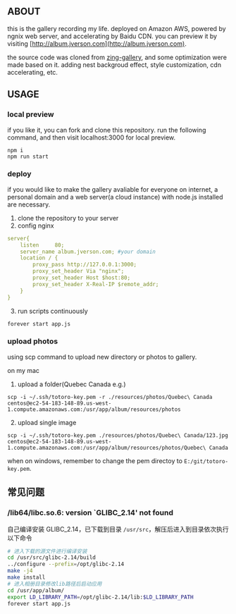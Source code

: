## ABOUT

this is the gallery recording my life. deployed on Amazon AWS, powered by ngnix web server, and accelerating by Baidu CDN. you can preview it by visiting [http://album.jverson.com](http://album.jverson.com).

the source code was cloned from [zing-gallery](https://github.com/litten/zing-gallery), and some optimization were made based on it. adding nest backgroud effect, style customization, cdn accelerating, etc.

## USAGE

### local preview

if you like it, you can fork and clone this repository. run the following command, and then visit localhost:3000 for local preview.

```
npm i
npm run start
```

### deploy

if you would like to make the gallery avaliable for everyone on internet, a personal domain and a web server(a cloud instance) with node.js installed are necessary. 

1. clone the repository to your server
2. config nginx
```yml
server{
    listen     80;
    server_name album.jverson.com; #your domain
    location / {
        proxy_pass http://127.0.0.1:3000;
        proxy_set_header Via "nginx";
        proxy_set_header Host $host:80;
        proxy_set_header X-Real-IP $remote_addr;
    }  
}
```

3. run scripts continuously
```
forever start app.js
```

### upload photos

using scp command to upload new directory or photos to gallery.

on my mac

1. upload a folder(Quebec Canada e.g.)
```
scp -i ~/.ssh/totoro-key.pem -r ./resources/photos/Quebec\ Canada centos@ec2-54-183-148-89.us-west-1.compute.amazonaws.com:/usr/app/album/resources/photos
```

2. upload single image
```
scp -i ~/.ssh/totoro-key.pem ./resources/photos/Quebec\ Canada/123.jpg centos@ec2-54-183-148-89.us-west-1.compute.amazonaws.com:/usr/app/album/resources/photos/Quebec\ Canada
```

when on windows, remember to change the pem directoy to `E:/git/totoro-key.pem`. 

## 常见问题

### /lib64/libc.so.6: version `GLIBC_2.14' not found
自己编译安装 GLIBC_2.14，已下载到目录 `/usr/src`，解压后进入到目录依次执行以下命令

```bash
# 进入下载的源文件进行编译安装
cd /usr/src/glibc-2.14/build
../configure --prefix=/opt/glibc-2.14
make -j4
make install
# 进入相册目录修改lib路径后启动应用
cd /usr/app/album/
export LD_LIBRARY_PATH=/opt/glibc-2.14/lib:$LD_LIBRARY_PATH
forever start app.js
```

